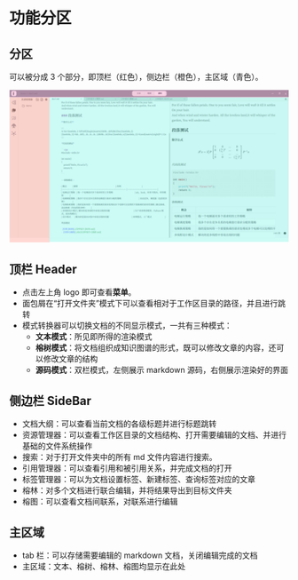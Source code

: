 # 功能分区

## 分区

可以被分成 3 个部分，即顶栏（红色），侧边栏（橙色），主区域（青色）。

<p align = "center">
<img src="./func/layout.png" />
</p>

## 顶栏 Header

- 点击左上角 logo 即可查看**菜单**。
- 面包屑在“打开文件夹”模式下可以查看相对于工作区目录的路径，并且进行跳转
- 模式转换器可以切换文档的不同显示模式，一共有三种模式：
  - **文本模式**：所见即所得的渲染模式
  - **榕树模式**：将文档组织成知识图谱的形式，既可以修改文章的内容，还可以修改文章的结构
  - **源码模式**：双栏模式，左侧展示 markdown 源码，右侧展示渲染好的界面

## 侧边栏 SideBar

- 文档大纲：可以查看当前文档的各级标题并进行标题跳转
- 资源管理器：可以查看工作区目录的文档结构、打开需要编辑的文档、并进行基础的文件系统操作
- 搜索：对于打开文件夹中的所有 md 文件内容进行搜索。
- 引用管理器：可以查看引用和被引用关系，并完成文档的打开
- 标签管理器：可以为文档设置标签、新建标签、查询标签对应的文章
- 榕林：对多个文档进行联合编辑，并将结果导出到目标文件夹
- 榕图：可以查看文档间联系，对联系进行编辑

## 主区域

- tab 栏：可以存储需要编辑的 markdown 文档，关闭编辑完成的文档
- 主区域：文本、榕树、榕林、榕图均显示在此处